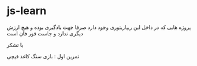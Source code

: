# js-learn

پروژه هایی که در داخل این ریپازیتوری وجود دارد صرفا جهت یادگیری بوده و هیچ ارزش دیگری ندارد و جاست فور فان است 

با تشکر 

تمرین اول : بازی سنگ کاغذ قیچی

